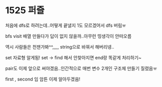# 1525 퍼즐

처음에 dfs로 하려는데..어떻게 끝낼지 1도 모르겠어서 dfs 버림ㅠ

bfs visit 배열 만들다가 답이 없지 않을까..아무런 띵생각이 안떠오름 

역시 사람들은 천잰가봐^^,,,,, string으로 바꿔서 해버리넹..

set 자료형 알게됨! set -> find 해서 안찾아지면 end랑 똑같게 처리하기~

pair도 이제 앞으로 써야겠음..인간적으로 매번 변수 2개인 구조체 만들기 질렸음ㅠ

first , second 임 암튼 이제 알아두겠음!